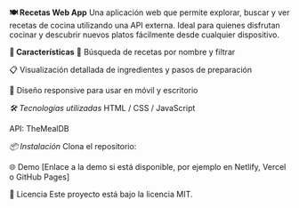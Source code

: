 **🍽️ Recetas Web App**
Una aplicación web que permite explorar, buscar y ver recetas de cocina utilizando una API externa. Ideal para quienes disfrutan cocinar y descubrir nuevos platos fácilmente desde cualquier dispositivo.

**🚀 Características**
🔎 Búsqueda de recetas por nombre y filtrar

📋 Visualización detallada de ingredientes y pasos de preparación

📱 Diseño responsive para usar en móvil y escritorio

*🛠️ Tecnologías utilizadas*
HTML / CSS / JavaScript

API:  TheMealDB

*📦 Instalación*
Clona el repositorio:

🌐 Demo
[Enlace a la demo si está disponible, por ejemplo en Netlify, Vercel o GitHub Pages]

📄 Licencia
Este proyecto está bajo la licencia MIT.

